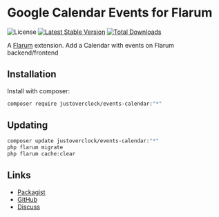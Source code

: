 # Google Calendar Events for Flarum

![License](https://img.shields.io/badge/license-MIT-blue.svg) [![Latest Stable Version](https://img.shields.io/packagist/v/justoverclock/events-calendar.svg)](https://packagist.org/packages/justoverclock/events-calendar) [![Total Downloads](https://img.shields.io/packagist/dt/justoverclock/events-calendar.svg)](https://packagist.org/packages/justoverclock/events-calendar)

A [Flarum](http://flarum.org) extension. Add a Calendar with events on Flarum backend/frontend

## Installation

Install with composer:

```sh
composer require justoverclock/events-calendar:"*"
```

## Updating

```sh
composer update justoverclock/events-calendar:"*"
php flarum migrate
php flarum cache:clear
```

## Links

- [Packagist](https://packagist.org/packages/justoverclock/events-calendar)
- [GitHub](https://github.com/justoverclock/events-calendar)
- [Discuss](https://discuss.flarum.org/d/PUT_DISCUSS_SLUG_HERE)
